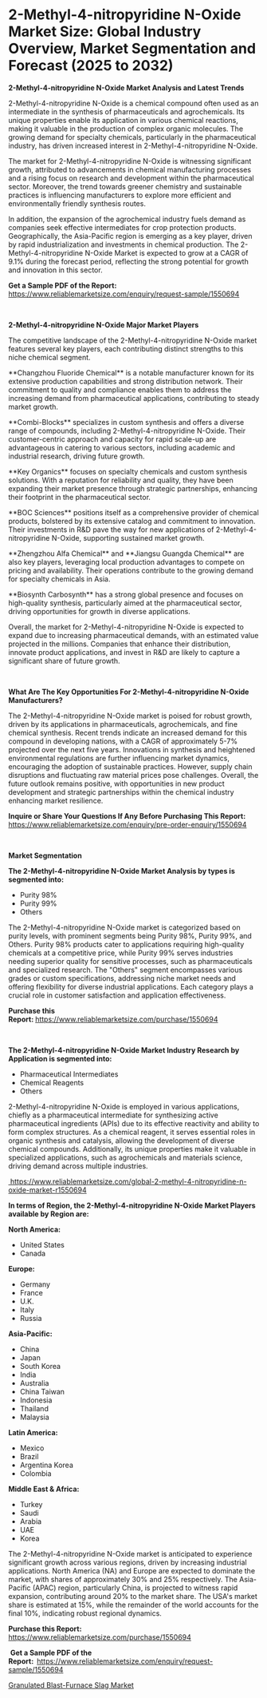 <p><h1>2-Methyl-4-nitropyridine N-Oxide Market Size: Global Industry Overview, Market Segmentation and Forecast (2025 to 2032)</h1></p><p><strong>2-Methyl-4-nitropyridine N-Oxide Market Analysis and Latest Trends</strong></p>
<p><p>2-Methyl-4-nitropyridine N-Oxide is a chemical compound often used as an intermediate in the synthesis of pharmaceuticals and agrochemicals. Its unique properties enable its application in various chemical reactions, making it valuable in the production of complex organic molecules. The growing demand for specialty chemicals, particularly in the pharmaceutical industry, has driven increased interest in 2-Methyl-4-nitropyridine N-Oxide.</p><p>The market for 2-Methyl-4-nitropyridine N-Oxide is witnessing significant growth, attributed to advancements in chemical manufacturing processes and a rising focus on research and development within the pharmaceutical sector. Moreover, the trend towards greener chemistry and sustainable practices is influencing manufacturers to explore more efficient and environmentally friendly synthesis routes.</p><p>In addition, the expansion of the agrochemical industry fuels demand as companies seek effective intermediates for crop protection products. Geographically, the Asia-Pacific region is emerging as a key player, driven by rapid industrialization and investments in chemical production. The 2-Methyl-4-nitropyridine N-Oxide Market is expected to grow at a CAGR of 9.1% during the forecast period, reflecting the strong potential for growth and innovation in this sector.</p></p>
<p><strong>Get a Sample PDF of the Report:&nbsp;</strong> <a href="https://www.reliablemarketsize.com/enquiry/request-sample/1550694?utm_campaign=2378&utm_medium=2&utm_source=Github&utm_content=ia&utm_term=15022025&utm_id=2-methyl-4-nitropyridine-n-oxide">https://www.reliablemarketsize.com/enquiry/request-sample/1550694</a></p>
<p>&nbsp;</p>
<p><strong>2-Methyl-4-nitropyridine N-Oxide Major Market Players</strong></p>
<p><p>The competitive landscape of the 2-Methyl-4-nitropyridine N-Oxide market features several key players, each contributing distinct strengths to this niche chemical segment.</p><p>**Changzhou Fluoride Chemical** is a notable manufacturer known for its extensive production capabilities and strong distribution network. Their commitment to quality and compliance enables them to address the increasing demand from pharmaceutical applications, contributing to steady market growth.</p><p>**Combi-Blocks** specializes in custom synthesis and offers a diverse range of compounds, including 2-Methyl-4-nitropyridine N-Oxide. Their customer-centric approach and capacity for rapid scale-up are advantageous in catering to various sectors, including academic and industrial research, driving future growth.</p><p>**Key Organics** focuses on specialty chemicals and custom synthesis solutions. With a reputation for reliability and quality, they have been expanding their market presence through strategic partnerships, enhancing their footprint in the pharmaceutical sector.</p><p>**BOC Sciences** positions itself as a comprehensive provider of chemical products, bolstered by its extensive catalog and commitment to innovation. Their investments in R&D pave the way for new applications of 2-Methyl-4-nitropyridine N-Oxide, supporting sustained market growth.</p><p>**Zhengzhou Alfa Chemical** and **Jiangsu Guangda Chemical** are also key players, leveraging local production advantages to compete on pricing and availability. Their operations contribute to the growing demand for specialty chemicals in Asia.</p><p>**Biosynth Carbosynth** has a strong global presence and focuses on high-quality synthesis, particularly aimed at the pharmaceutical sector, driving opportunities for growth in diverse applications.</p><p>Overall, the market for 2-Methyl-4-nitropyridine N-Oxide is expected to expand due to increasing pharmaceutical demands, with an estimated value projected in the millions. Companies that enhance their distribution, innovate product applications, and invest in R&D are likely to capture a significant share of future growth.</p></p>
<p>&nbsp;</p>
<p><strong>What Are The Key Opportunities For 2-Methyl-4-nitropyridine N-Oxide Manufacturers?</strong></p>
<p><p>The 2-Methyl-4-nitropyridine N-Oxide market is poised for robust growth, driven by its applications in pharmaceuticals, agrochemicals, and fine chemical synthesis. Recent trends indicate an increased demand for this compound in developing nations, with a CAGR of approximately 5-7% projected over the next five years. Innovations in synthesis and heightened environmental regulations are further influencing market dynamics, encouraging the adoption of sustainable practices. However, supply chain disruptions and fluctuating raw material prices pose challenges. Overall, the future outlook remains positive, with opportunities in new product development and strategic partnerships within the chemical industry enhancing market resilience.</p></p>
<p><strong>Inquire or Share Your Questions If Any Before Purchasing This Report:</strong> <a href="https://www.reliablemarketsize.com/enquiry/pre-order-enquiry/1550694?utm_campaign=2378&utm_medium=2&utm_source=Github&utm_content=ia&utm_term=15022025&utm_id=2-methyl-4-nitropyridine-n-oxide">https://www.reliablemarketsize.com/enquiry/pre-order-enquiry/1550694</a></p>
<p>&nbsp;</p>
<p><strong>Market Segmentation</strong></p>
<p><strong>The 2-Methyl-4-nitropyridine N-Oxide Market Analysis by types is segmented into:</strong></p>
<p><ul><li>Purity 98%</li><li>Purity 99%</li><li>Others</li></ul></p>
<p><p>The 2-Methyl-4-nitropyridine N-Oxide market is categorized based on purity levels, with prominent segments being Purity 98%, Purity 99%, and Others. Purity 98% products cater to applications requiring high-quality chemicals at a competitive price, while Purity 99% serves industries needing superior quality for sensitive processes, such as pharmaceuticals and specialized research. The "Others" segment encompasses various grades or custom specifications, addressing niche market needs and offering flexibility for diverse industrial applications. Each category plays a crucial role in customer satisfaction and application effectiveness.</p></p>
<p><strong>Purchase this Report:&nbsp;</strong><a href="https://www.reliablemarketsize.com/purchase/1550694?utm_campaign=2378&utm_medium=2&utm_source=Github&utm_content=ia&utm_term=15022025&utm_id=2-methyl-4-nitropyridine-n-oxide">https://www.reliablemarketsize.com/purchase/1550694</a></p>
<p>&nbsp;</p>
<p><strong>The 2-Methyl-4-nitropyridine N-Oxide Market Industry Research by Application is segmented into:</strong></p>
<p><ul><li>Pharmaceutical Intermediates</li><li>Chemical Reagents</li><li>Others</li></ul></p>
<p><p>2-Methyl-4-nitropyridine N-Oxide is employed in various applications, chiefly as a pharmaceutical intermediate for synthesizing active pharmaceutical ingredients (APIs) due to its effective reactivity and ability to form complex structures. As a chemical reagent, it serves essential roles in organic synthesis and catalysis, allowing the development of diverse chemical compounds. Additionally, its unique properties make it valuable in specialized applications, such as agrochemicals and materials science, driving demand across multiple industries.</p></p>
<p><a href="https://www.reliablemarketsize.com/global-2-methyl-4-nitropyridine-n-oxide-market-r1550694?utm_campaign=2378&utm_medium=2&utm_source=Github&utm_content=ia&utm_term=15022025&utm_id=2-methyl-4-nitropyridine-n-oxide">&nbsp;https://www.reliablemarketsize.com/global-2-methyl-4-nitropyridine-n-oxide-market-r1550694</a></p>
<p><strong>In terms of Region, the 2-Methyl-4-nitropyridine N-Oxide Market Players available by Region are:</strong></p>
<p>
    <p> <strong> North America: </strong>
        <ul>
            <li>United States</li>
            <li>Canada</li>
        </ul>
        </p> 
    <p> <strong> Europe: </strong>
        <ul>
            <li>Germany</li>
            <li>France</li>
            <li>U.K.</li>
            <li>Italy</li>
            <li>Russia</li>
        </ul>
        </p> 
    <p> <strong> Asia-Pacific: </strong>
        <ul>
            <li>China</li>
            <li>Japan</li>
            <li>South Korea</li>
            <li>India</li>
            <li>Australia</li>
            <li>China Taiwan</li>
            <li>Indonesia</li>
            <li>Thailand</li>
            <li>Malaysia</li>
        </ul>
        </p> 
    <p> <strong> Latin America: </strong>
        <ul>
            <li>Mexico</li>
            <li>Brazil</li>
            <li>Argentina Korea</li>
            <li>Colombia</li>
        </ul>
        </p> 
    <p> <strong> Middle East & Africa: </strong>
        <ul>
            <li>Turkey</li>
            <li>Saudi</li>
            <li>Arabia</li>
            <li>UAE</li>
            <li>Korea</li>
        </ul>
    </p>
    </p>
<p><p>The 2-Methyl-4-nitropyridine N-Oxide market is anticipated to experience significant growth across various regions, driven by increasing industrial applications. North America (NA) and Europe are expected to dominate the market, with shares of approximately 30% and 25% respectively. The Asia-Pacific (APAC) region, particularly China, is projected to witness rapid expansion, contributing around 20% to the market share. The USA's market share is estimated at 15%, while the remainder of the world accounts for the final 10%, indicating robust regional dynamics.</p></p>
<p><strong>Purchase this Report: </strong><a href="https://www.reliablemarketsize.com/purchase/1550694?utm_campaign=2378&utm_medium=2&utm_source=Github&utm_content=ia&utm_term=15022025&utm_id=2-methyl-4-nitropyridine-n-oxide">https://www.reliablemarketsize.com/purchase/1550694</a></p>
<p>&nbsp;<strong>Get a Sample PDF of the Report:&nbsp;&nbsp;</strong><a href="https://www.reliablemarketsize.com/enquiry/request-sample/1550694?utm_campaign=2378&utm_medium=2&utm_source=Github&utm_content=ia&utm_term=15022025&utm_id=2-methyl-4-nitropyridine-n-oxide">https://www.reliablemarketsize.com/enquiry/request-sample/1550694</a></p>
<p><strong></strong></p>
<p><p><a href="https://github.com/schwminh2001101/Market-Research-Report-List-1/blob/main/granulated-blast-furnace-slag-market.md?utm_campaign=2378&utm_medium=2&utm_source=Github&utm_content=ia&utm_term=15022025&utm_id=2-methyl-4-nitropyridine-n-oxide">Granulated Blast-Furnace Slag Market</a></p></p>